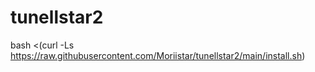 # tunellstar2

bash <(curl -Ls https://raw.githubusercontent.com/Moriistar/tunellstar2/main/install.sh)
